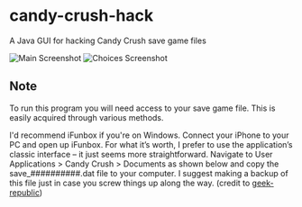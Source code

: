 # candy-crush-hack
A Java GUI for hacking Candy Crush save game files

<img src='https://i.imgur.com/AWGKP7X.png' title='Video Walkthrough' width='' alt='Main Screenshot' />
<img src='https://i.imgur.com/vSowIqk.png' title='Video Walkthrough' width='' alt='Choices Screenshot' />

## Note

To run this program you will need access to your save game file. This is easily acquired through various methods. 

I'd recommend iFunbox if you're on Windows. Connect your iPhone to your PC and open up iFunbox. For what it’s worth, I prefer to use the application’s classic interface – it just seems more straightforward. Navigate to User Applications > Candy Crush > Documents as shown below and copy the save_##########.dat file to your computer. I suggest making a backup of this file just in case you screw things up along the way. (credit to [geek-republic](http://archive.is/20130926111334/www.geek-republic.com/2013/07/hacking-candy-crush-saga-game-saves-in-ios-no-jailbreak-required/#selection-375.0-383.110))